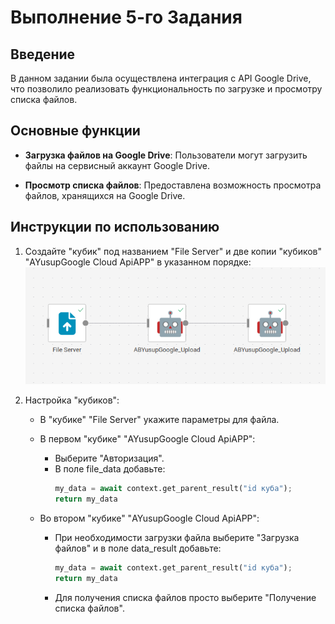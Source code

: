 # Выполнение 5-го Задания

## Введение

В данном задании была осуществлена интеграция с API Google Drive, что позволило реализовать функциональность по загрузке и просмотру списка файлов.

## Основные функции

- **Загрузка файлов на Google Drive**: Пользователи могут загрузить файлы на сервисный аккаунт Google Drive.
  
- **Просмотр списка файлов**: Предоставлена возможность просмотра файлов, хранящихся на Google Drive.

## Инструкции по использованию

1. Создайте "кубик" под названием "File Server" и две копии "кубиков" "AYusupGoogle Cloud ApiAPP" в указанном порядке:
   ![Визуализация порядка "кубиков"](image.png)


2. Настройка "кубиков":
   - В "кубике" "File Server" укажите параметры для файла.
   
   - В первом "кубике" "AYusupGoogle Cloud ApiAPP":
     - Выберите "Авторизация".
     - В поле file_data добавьте:
       ```python
       my_data = await context.get_parent_result("id куба");
       return my_data
       ```

   - Во втором "кубике" "AYusupGoogle Cloud ApiAPP":
     - При необходимости загрузки файла выберите "Загрузка файлов" и в поле data_result добавьте:
       ```python
       my_data = await context.get_parent_result("id куба");
       return my_data
       ```
     - Для получения списка файлов просто выберите "Получение списка файлов".

